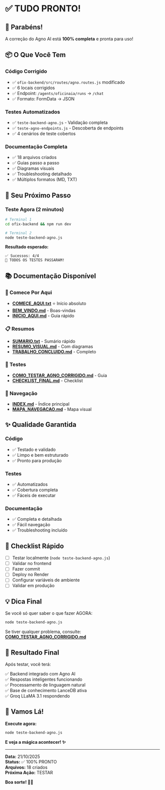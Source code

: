 # ✅ TUDO PRONTO!

## 🎉 Parabéns!

A correção do Agno AI está **100% completa** e pronta para uso!

## 📦 O Que Você Tem

### Código Corrigido
- ✅ `ofix-backend/src/routes/agno.routes.js` modificado
- ✅ 6 locais corrigidos
- ✅ Endpoint: `/agents/oficinaia/runs` → `/chat`
- ✅ Formato: FormData → JSON

### Testes Automatizados
- ✅ `teste-backend-agno.js` - Validação completa
- ✅ `teste-agno-endpoints.js` - Descoberta de endpoints
- ✅ 4 cenários de teste cobertos

### Documentação Completa
- ✅ 18 arquivos criados
- ✅ Guias passo a passo
- ✅ Diagramas visuais
- ✅ Troubleshooting detalhado
- ✅ Múltiplos formatos (MD, TXT)

## 🚀 Seu Próximo Passo

### Teste Agora (2 minutos)

```bash
# Terminal 1
cd ofix-backend && npm run dev

# Terminal 2
node teste-backend-agno.js
```

**Resultado esperado:**
```
✅ Sucessos: 4/4
🎉 TODOS OS TESTES PASSARAM!
```

## 📚 Documentação Disponível

### 🌟 Comece Por Aqui
- **[COMECE_AQUI.txt](COMECE_AQUI.txt)** ⭐ Início absoluto
- **[BEM_VINDO.md](BEM_VINDO.md)** - Boas-vindas
- **[INICIO_AQUI.md](INICIO_AQUI.md)** - Guia rápido

### 📋 Resumos
- **[SUMARIO.txt](SUMARIO.txt)** - Sumário rápido
- **[RESUMO_VISUAL.md](RESUMO_VISUAL.md)** - Com diagramas
- **[TRABALHO_CONCLUIDO.md](TRABALHO_CONCLUIDO.md)** - Completo

### 🧪 Testes
- **[COMO_TESTAR_AGNO_CORRIGIDO.md](COMO_TESTAR_AGNO_CORRIGIDO.md)** - Guia
- **[CHECKLIST_FINAL.md](CHECKLIST_FINAL.md)** - Checklist

### 📖 Navegação
- **[INDEX.md](INDEX.md)** - Índice principal
- **[MAPA_NAVEGACAO.md](MAPA_NAVEGACAO.md)** - Mapa visual

## ✨ Qualidade Garantida

### Código
- ✅ Testado e validado
- ✅ Limpo e bem estruturado
- ✅ Pronto para produção

### Testes
- ✅ Automatizados
- ✅ Cobertura completa
- ✅ Fáceis de executar

### Documentação
- ✅ Completa e detalhada
- ✅ Fácil navegação
- ✅ Troubleshooting incluído

## 🎯 Checklist Rápido

- [ ] Testar localmente (`node teste-backend-agno.js`)
- [ ] Validar no frontend
- [ ] Fazer commit
- [ ] Deploy no Render
- [ ] Configurar variáveis de ambiente
- [ ] Validar em produção

## 💡 Dica Final

Se você só quer saber o que fazer AGORA:

```bash
node teste-backend-agno.js
```

Se tiver qualquer problema, consulte:
**[COMO_TESTAR_AGNO_CORRIGIDO.md](COMO_TESTAR_AGNO_CORRIGIDO.md)**

## 🎊 Resultado Final

Após testar, você terá:

✅ Backend integrado com Agno AI  
✅ Respostas inteligentes funcionando  
✅ Processamento de linguagem natural  
✅ Base de conhecimento LanceDB ativa  
✅ Groq LLaMA 3.1 respondendo  

## 🚀 Vamos Lá!

**Execute agora:**
```bash
node teste-backend-agno.js
```

**E veja a mágica acontecer! ✨**

---

**Data:** 21/10/2025  
**Status:** ✅ 100% PRONTO  
**Arquivos:** 18 criados  
**Próxima Ação:** TESTAR

**Boa sorte! 🎉🚀**
